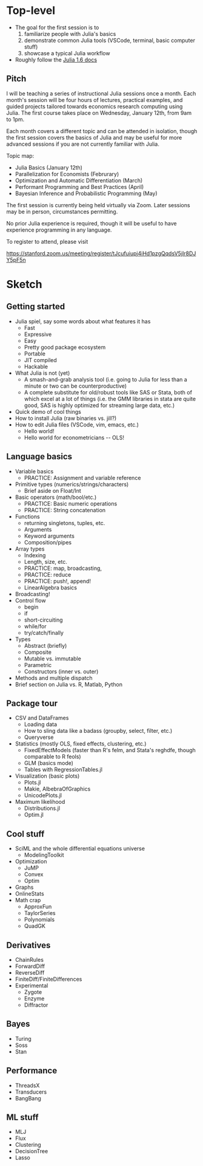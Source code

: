 # Top-level

- The goal for the first session is to 
    1. familiarize people with Julia's basics
    2. demonstrate common Julia tools (VSCode, terminal, basic computer stuff)
    3. showcase a typical Julia workflow
- Roughly follow the [Julia 1.6 docs](https://docs.julialang.org/en/v1.6/)

## Pitch

I will be teaching a series of instructional Julia sessions once a month. Each month's session will be four hours of lectures, practical examples, and guided projects tailored towards economics research computing using Julia. The first course takes place on Wednesday, January 12th, from 9am to 1pm.

Each month covers a different topic and can be attended in isolation, though the first session covers the basics of Julia and may be useful for more advanced sessions if you are not currently familiar with Julia.

Topic map:

- Julia Basics (January 12th)
- Parallelization for Economists (Februrary)
- Optimization and Automatic Differentiation (March)
- Performant Programming and Best Practices (April)
- Bayesian Inference and Probabilistic Programming (May)

The first session is currently being held virtually via Zoom. Later sessions may be in person, circumstances permitting. 

No prior Julia experience is required, though it will be useful to have experience programming in any language.

To register to attend, please visit

https://stanford.zoom.us/meeting/register/tJcufuiupj4iHd1pzgQqdsV5jIr8DJY5pF5n

# Sketch

## Getting started

- Julia spiel, say some words about what features it has
    - Fast
    - Expressive
    - Easy
    - Pretty good package ecosystem
    - Portable
    - JIT compiled
    - Hackable
- What Julia is not (yet)
    - A smash-and-grab analysis tool (i.e. going to Julia for less than a minute or two can be counterproductive)
    - A complete substitute for old/robust tools like SAS or Stata, both of which excel at a lot of things (i.e. the GMM libraries in stata are quite good, SAS is highly optimized for streaming large data, etc.)
- Quick demo of cool things
- How to install Julia (raw binaries vs. jill?)
- How to edit Julia files (VSCode, vim, emacs, etc.)
    - Hello world!
    - Hello world for econometricians -- OLS!

## Language basics

- Variable basics
    - PRACTICE: Assignment and variable reference
- Primitive types (numerics/strings/characters)
    - Brief aside on Float/Int
- Basic operators (math/bool/etc.)
    - PRACTICE: Basic numeric operations
    - PRACTICE: String concatenation
- Functions
    - returning singletons, tuples, etc.
    - Arguments
    - Keyword arguments
    - Composition/pipes
- Array types
    - Indexing
    - Length, size, etc.
    - PRACTICE: map, broadcasting, 
    - PRACTICE: reduce
    - PRACTICE: push!, append!
    - LinearAlgebra basics
- Broadcasting!
- Control flow
    - begin
    - if
    - short-circuiting
    - while/for
    - try/catch/finally
- Types
    - Abstract (briefly)
    - Composite
    - Mutable vs. immutable
    - Parametric
    - Constructors (inner vs. outer)
- Methods and multiple dispatch
- Brief section on Julia vs. R, Matlab, Python

## Package tour

- CSV and DataFrames
    - Loading data
    - How to sling data like a badass (groupby, select, filter, etc.)
    - Queryverse
- Statistics (mostly OLS, fixed effects, clustering, etc.)
    - FixedEffectModels (faster than R's felm, and Stata's reghdfe, though comparable to R feols)
    - GLM (basics mode)
    - Tables with RegressionTables.jl
- Visualization (basic plots)
    - Plots.jl
    - Makie, AlbebraOfGraphics
    - UnicodePlots.jl
- Maximum likelihood
    - Distributions.jl
    - Optim.jl

## Cool stuff

- SciML and the whole differential equations universe
    - ModelingToolkit
- Optimization
    - JuMP
    - Convex
    - Optim
- Graphs
- OnlineStats
- Math crap
    - ApproxFun
    - TaylorSeries
    - Polynomials
    - QuadGK

## Derivatives

- ChainRules
- ForwardDiff
- ReverseDiff
- FiniteDiff/FiniteDifferences
- Experimental
    - Zygote
    - Enzyme
    - Diffractor


## Bayes

- Turing
- Soss
- Stan

## Performance

- ThreadsX
- Transducers
- BangBang

## ML stuff

- MLJ
- Flux
- Clustering
- DecisionTree
- Lasso
